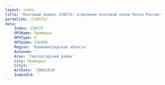 ```yaml
---
layout: index
title: 'Почтовый индекс 238575: отделение почтовой связи Почты России'
permalink: /238575/
data:
    Index: 238575
    OPSName: Приморье
    OPSType: О
    OPSSubm: 236999
    Region: 'Калининградская область'
    Autonom: ''
    Area: 'Светлогорский район'
    City: Приморье
    City1: ''
    ActDate: '20061018'
    IndexOld: ''
---
```

